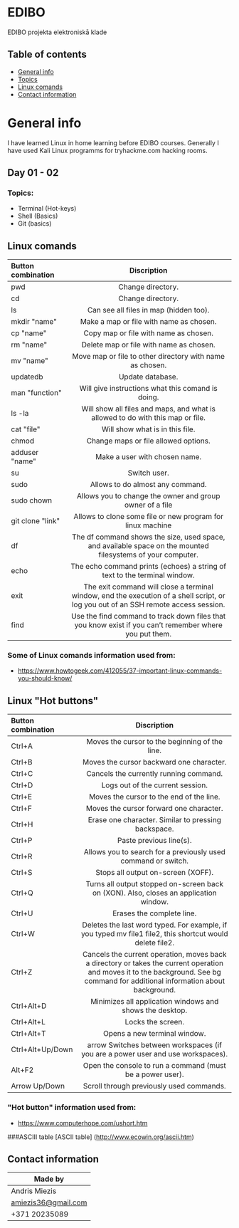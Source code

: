 # EDIBO
EDIBO projekta elektroniskā klade

## Table of contents
* [General info](#general-info)
* [Topics](#topics)
* [Linux comands](#linux-comands)
* [Contact information](#contact-information)

# General info
I have learned Linux in home learning before EDIBO courses. Generally I have used Kali Linux programms for tryhackme.com hacking rooms.

## Day 01 - 02
### Topics:
* Terminal (Hot-keys)
* Shell (Basics)
* Git (basics)

## Linux comands
| Button combination | Discription                                                                    |
| :------------      |:----------------:                                                              |
| pwd                | Change directory.                                                              |
|   cd               | Change directory.                                                              |
|   ls               | Can see all files in map (hidden too).                                         |
|   mkdir "name"     | Make a map or file with name as chosen.                                        |
|   cp "name"        | Copy map or file with name as chosen.                                          |
|   rm "name"        | Delete map or file with name as chosen.                                        |
|   mv "name"        | Move map or file to other directory with name as chosen.                       |
|   updatedb         | Update database.                                                               |
|   man "function"   | Will give instructions what this comand is doing.                              |
|   ls -la           | Will show all files and maps, and what is allowed to do with this map or file. |
|   cat "file"       | Will show what is in this file.                                                |
|   chmod            | Change maps or file allowed options.                                           |
|   adduser "name"   | Make a user with chosen name.                                                  |
|   su               | Switch user.                                                                   |
|   sudo             | Allows to do almost any command.                                               |
|   sudo chown       | Allows you to change the owner and group owner of a file                       |
|   git clone "link" | Allows to clone some file or new program for linux machine                     |
|   df               | The df command shows the size, used space, and available space on the mounted filesystems of your computer. |
|   echo             | The echo command prints (echoes) a string of text to the terminal window.      |
|   exit             | The exit command will close a terminal window, end the execution of a shell script, or log you out of an SSH remote access session.|
|   find             | Use the find command to track down files that you know exist if you can’t remember where you put them.|

### Some of Linux comands information used from: 
* https://www.howtogeek.com/412055/37-important-linux-commands-you-should-know/

## Linux "Hot buttons"
| Button combination | Discription      |
| :------------      |:---------------: |
| Ctrl+A 	           | Moves the cursor to the beginning of the line.|
| Ctrl+B 	           | Moves the cursor backward one character.|
| Ctrl+C 	           | Cancels the currently running command.|
| Ctrl+D 	           | Logs out of the current session.|
| Ctrl+E 	           | Moves the cursor to the end of the line.|
| Ctrl+F 	           | Moves the cursor forward one character.|
| Ctrl+H 	           | Erase one character. Similar to pressing backspace.|
| Ctrl+P 	           | Paste previous line(s).|
| Ctrl+R 	           | Allows you to search for a previously used command or switch.|
| Ctrl+S 	           | Stops all output on-screen (XOFF).|
| Ctrl+Q 	           | Turns all output stopped on-screen back on (XON). Also, closes an application window.|
| Ctrl+U 	           | Erases the complete line.|
| Ctrl+W             | Deletes the last word typed. For example, if you typed mv file1 file2, this shortcut would delete file2.|
| Ctrl+Z 	           | Cancels the current operation, moves back a directory or takes the current operation and moves it to the background. See bg command for additional information about background.|
| Ctrl+Alt+D 	       | Minimizes all application windows and shows the desktop.|
| Ctrl+Alt+L 	       | Locks the screen.|
| Ctrl+Alt+T 	       | Opens a new terminal window.|
| Ctrl+Alt+Up/Down   | arrow 	Switches between workspaces (if you are a power user and use workspaces).|
| Alt+F2 	           | Open the console to run a command (must be a power user).|
| Arrow Up/Down 	   | Scroll through previously used commands.|

### "Hot button" information used from: 
* https://www.computerhope.com/ushort.htm

###ASCIII table
[ASCII table] (http://www.ecowin.org/ascii.htm)


## Contact information
| Made by            |
| -------------      |
| Andris Miezis      |
| amiezis36@gmail.com|
| +371 20235089      |
